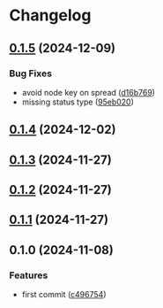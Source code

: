 # Changelog

## [0.1.5](https://github.com/DevoInc/genesys-ui-form-builder/compare/0.1.4...0.1.5) (2024-12-09)

### Bug Fixes

* avoid node key on spread ([d16b769](https://github.com/DevoInc/genesys-ui-form-builder/commit/d16b7698550fbab52a8c6f47c396d746f2f2fd4a))
* missing status type ([95eb020](https://github.com/DevoInc/genesys-ui-form-builder/commit/95eb0209dab1a28827ed3a37fd1661dcfa69b699))

## [0.1.4](https://github.com/DevoInc/genesys-ui-form-builder/compare/0.1.3...0.1.4) (2024-12-02)

## [0.1.3](https://github.com/DevoInc/genesys-ui-form-builder/compare/0.1.2...0.1.3) (2024-11-27)

## [0.1.2](https://github.com/DevoInc/genesys-ui-form-builder/compare/0.1.1...0.1.2) (2024-11-27)

## [0.1.1](https://github.com/DevoInc/genesys-ui-form-builder/compare/0.1.0...0.1.1) (2024-11-27)

## 0.1.0 (2024-11-08)

### Features

* first commit ([c496754](https://github.com/DevoInc/genesys-ui-form-builder/commit/c4967543a1453667547585d33fb4c24fdce158d5))
